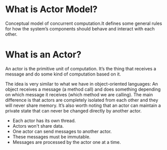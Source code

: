 # What is Actor Model?
Conceptual model of concurrent computation.It defines some general rules for how the system’s components should behave and interact with each other. 

# What is an Actor?
An actor is the primitive unit of computation. It’s the thing that receives a message and do some kind of computation based on it.

The idea is very similar to what we have in object-oriented languages: An object receives a message (a method call) and does something depending on which message it receives (which method we are calling).
The main difference is that actors are completely isolated from each other and they will never share memory. It’s also worth noting that an actor can maintain a private state that can never be changed directly by another actor.

* Each actor has its own thread.
* Actors won't share data.
* One actor can send messages to another actor.
* These messages must be immutable.
* Messages are processed by the actor one at a time.
